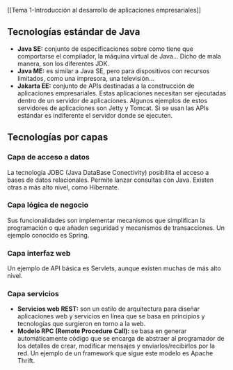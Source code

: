 [[Tema 1-Introducción al desarrollo de aplicaciones empresariales]]

## Tecnologías estándar de Java
+ **Java SE:** conjunto de especificaciones sobre como tiene que comportarse el compilador, la máquina virtual de Java... Dicho de mala manera, son los diferentes JDK.
+ **Java ME:** es similar a Java SE, pero para dispositivos con recursos limitados, como una impresora, una televisión...
+ **Jakarta EE:** conjunto de APIs destinadas a la construcción de aplicaciones empresariales. Estas aplicaciones necesitan ser ejecutadas dentro de un servidor de aplicaciones. Algunos ejemplos de estos servidores de aplicaciones son Jetty y Tomcat. Si se usan las APIs estándar es indiferente el servidor donde se ejecuten.

## Tecnologías por capas
### Capa de acceso a datos
La tecnología JDBC (Java DataBase Conectivity) posibilita el acceso a bases de datos relacionales. Permite lanzar consultas con Java. Existen otras a más alto nivel, como Hibernate.

### Capa lógica de negocio
Sus funcionalidades son implementar mecanismos que simplifican la programación o que añaden seguridad y mecanismos de transacciones. Un ejemplo conocido es Spring.

### Capa interfaz web
Un ejemplo de API básica es Servlets, aunque existen muchas de más alto nivel.

### Capa servicios
+ **Servicios web REST:** son un estilo de arquitectura para diseñar aplicaciones web y servicios en línea que se basa en principios y tecnologías que surgieron en torno a la web.
+ **Modelo RPC (Remote Procedure Call):** se basa en generar automáticamente código que se encarga de abstraer al programador de los detalles de crear, modificar mensajes y enviarlos/recibirlos por la red. Un ejemplo de un framework que sigue este modelo es Apache Thrift.